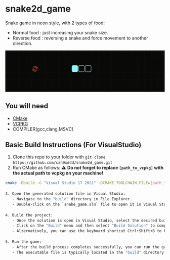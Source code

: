 # snake2d_game

Snake game in neon style, with 2 types of food:
* Normal food : just increasing your snake size.
* Reverse food : reversing a snake and force movement to another direction.

<img src="misc/gameplay.gif"/>

## You will need
* [CMake](https://cmake.org/install/)
* [VCPKG](https://vcpkg.io/en/)
* COMPILER(gcc,clang,MSVC)
  
## Basic Build Instructions (For VisualStudio)
1. Clone this repo to your folder with `git clone https://github.com/cah9xddd/snake2d_game.git`
2. Run CMake as follows:
⚠️ **Do not forget to replace `[path_to_vcpkg]` with the actual path to vcpkg on your machine!**
```bash
cmake -Bbuild -G "Visual Studio 17 2022" -DCMAKE_TOOLCHAIN_FILE=[path_to_vcpkg]/scripts/buildsystems/vcpkg.cmake

3. Open the generated solution file in Visual Studio:
   - Navigate to the "build" directory in File Explorer.
   - Double-click on the `snake_game.sln` file to open it in Visual Studio.

4. Build the project:
   - Once the solution is open in Visual Studio, select the desired build configuration (e.g., Debug or Release) from the toolbar.
   - Click on the "Build" menu and then select "Build Solution" to compile the project.
   - Alternatively, you can use the keyboard shortcut Ctrl+Shift+B to build the solution.

5. Run the game:
   - After the build process completes successfully, you can run the game executable from the output directory.
   - The executable file is typically located in the "build" directory or a subdirectory within it, depending on your project configuration.
